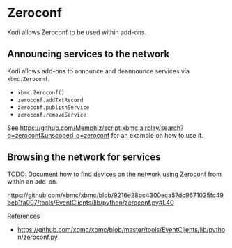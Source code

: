 # Zeroconf

Kodi allows Zeroconf to be used within add-ons.

## Announcing services to the network

Kodi allows add-ons to announce and deannounce services via `xbmc.Zeroconf`.

* `xbmc.Zeroconf()`
* `zeroconf.addTxtRecord`
* `zeroconf.publishService`
* `zeroconf.removeService`

See https://github.com/Memphiz/script.xbmc.airplay/search?q=zeroconf&unscoped_q=zeroconf for an example on how to use it.

## Browsing the network for services

TODO: Document how to find devices on the network using Zeroconf from within an add-on.

https://github.com/xbmc/xbmc/blob/9216e28bc4300eca57dc9671035fc49beb1fa007/tools/EventClients/lib/python/zeroconf.py#L40


References
* https://github.com/xbmc/xbmc/blob/master/tools/EventClients/lib/python/zeroconf.py
